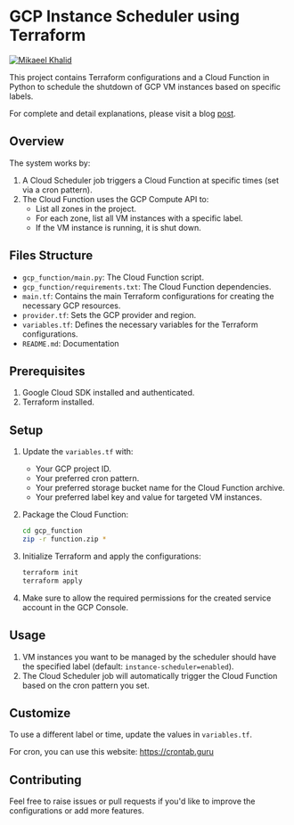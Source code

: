# GCP Instance Scheduler using Terraform

[![Mikaeel Khalid](https://badgen.now.sh/badge/by/mikaeelkhalid/purple)](https://github.com/mikaeelkhalid)

This project contains Terraform configurations and a Cloud Function in Python to schedule the shutdown of GCP VM instances based on specific labels.

For complete and detail explanations, please visit a blog [post](https://blog.mikaeels.com/gcp-instance-scheduler-using-terraform).

## Overview

The system works by:

1. A Cloud Scheduler job triggers a Cloud Function at specific times (set via a cron pattern).
2. The Cloud Function uses the GCP Compute API to:
   - List all zones in the project.
   - For each zone, list all VM instances with a specific label.
   - If the VM instance is running, it is shut down.

## Files Structure

- `gcp_function/main.py`: The Cloud Function script.
- `gcp_function/requirements.txt`: The Cloud Function dependencies.
- `main.tf`: Contains the main Terraform configurations for creating the necessary GCP resources.
- `provider.tf`: Sets the GCP provider and region.
- `variables.tf`: Defines the necessary variables for the Terraform configurations.
- `README.md`: Documentation

## Prerequisites

1. Google Cloud SDK installed and authenticated.
2. Terraform installed.

## Setup

1. Update the `variables.tf` with:

   - Your GCP project ID.
   - Your preferred cron pattern.
   - Your preferred storage bucket name for the Cloud Function archive.
   - Your preferred label key and value for targeted VM instances.

2. Package the Cloud Function:

   ```bash
   cd gcp_function
   zip -r function.zip *
   ```

3. Initialize Terraform and apply the configurations:

   ```bash
   terraform init
   terraform apply
   ```

4. Make sure to allow the required permissions for the created service account in the GCP Console.

## Usage

1. VM instances you want to be managed by the scheduler should have the specified label (default: `instance-scheduler=enabled`).
2. The Cloud Scheduler job will automatically trigger the Cloud Function based on the cron pattern you set.

## Customize

To use a different label or time, update the values in `variables.tf`.

For cron, you can use this website: https://crontab.guru

## Contributing

Feel free to raise issues or pull requests if you'd like to improve the configurations or add more features.

